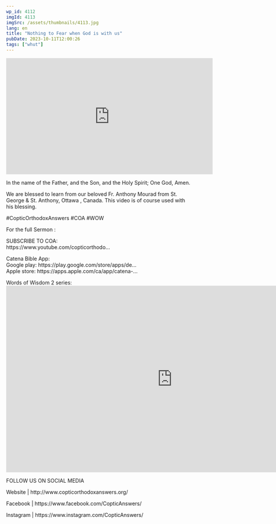 ```yaml
---
wp_id: 4112
imgId: 4113
imgSrc: /assets/thumbnails/4113.jpg
lang: en
title: "Nothing to Fear when God is with us"
pubDate: 2023-10-11T12:00:26
tags: ["whut"]
---
```


<!-- page: 6 -->

<p><iframe loading="lazy" width="560" height="315" src="https://www.youtube.com/embed/vkaC6bTxjZg?si=-i93dWVklsHN6Nda" title="YouTube video player" frameborder="0" allow="accelerometer; autoplay; clipboard-write; encrypted-media; gyroscope; picture-in-picture; web-share" allowfullscreen></iframe></p>
<p>In the name of the Father, and the Son, and the Holy Spirit; One God, Amen. </p>
<p>We are blessed to learn from our beloved Fr. Anthony Mourad from St. George & St. Anthony, Ottawa , Canada. This video is of course used with his blessing.</p>
<p>#CopticOrthodoxAnswers​ #COA​ #WOW​</p>
<p>For the full Sermon :</p>
<p>SUBSCRIBE TO COA:<br />
 https://www.youtube.com/copticorthodo​&#8230; </p>
<p>Catena Bible App:<br />
Google play: https://play.google.com/store/apps/de&#8230;​<br />
Apple store: https://apps.apple.com/ca/app/catena-​​&#8230;</p>
<p>Words of Wisdom 2 series:<br />
<iframe loading="lazy" title="Be my instructor, O Lord Meditation on Tuesday of Holy Pascha." width="900" height="506" src="https://www.youtube.com/embed/YrcJkpmGbec?list=PLA20bNyz8F1DWwPAaKKwnEtNmB4URhPL4" frameborder="0" allow="accelerometer; autoplay; clipboard-write; encrypted-media; gyroscope; picture-in-picture; web-share" allowfullscreen></iframe></p>
<p>FOLLOW US ON SOCIAL MEDIA</p>
<p>Website | http://www.copticorthodoxanswers.org/​ </p>
<p>Facebook | https://www.facebook.com/CopticAnswers/​ </p>
<p>Instagram | https://www.instagram.com/CopticAnswers/</p>
